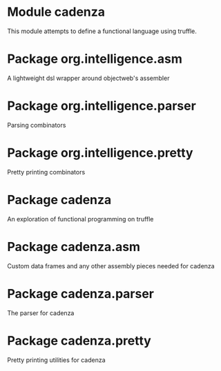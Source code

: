 # Module cadenza

This module attempts to define a functional language using truffle.

# Package org.intelligence.asm

A lightweight dsl wrapper around objectweb's assembler

# Package org.intelligence.parser

Parsing combinators

# Package org.intelligence.pretty

Pretty printing combinators

# Package cadenza

An exploration of functional programming on truffle

# Package cadenza.asm

Custom data frames and any other assembly pieces needed for cadenza

# Package cadenza.parser

The parser for cadenza

# Package cadenza.pretty

Pretty printing utilities for cadenza
